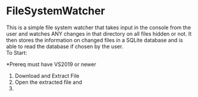 # FileSystemWatcher
This is a simple file system watcher that takes input in the console from the user and watches ANY changes in that directory on all files hidden or not. It then stores the information on changed files in a SQLite database and is able to read the database if chosen by the user. 
<br>
To Start:

*Prereq must have VS2019 or newer

1. Download and Extract File
2. Open the extracted file and 
5. 
